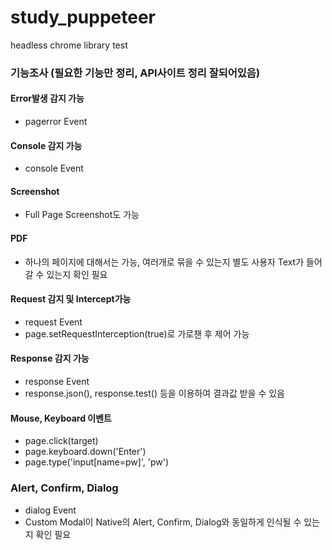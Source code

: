 # study_puppeteer
headless chrome library test 

### 기능조사 (필요한 기능만 정리, API사이트 정리 잘되어있음) 

#### Error발생 감지 가능
- pagerror Event

#### Console 감지 가능
- console Event

#### Screenshot
- Full Page Screenshot도 가능

#### PDF
- 하나의 페이지에 대해서는 가능, 여러개로 묶을 수 있는지 별도 사용자 Text가 들어갈 수 있는지 확인 필요

#### Request 감지 및 Intercept가능
- request Event
- page.setRequestInterception(true)로 가로챈 후 제어 가능

#### Response 감지 가능
- response Event
- response.json(), response.test() 등을 이용하여 결과값 받을 수 있음

#### Mouse, Keyboard 이벤트
- page.click(target)
- page.keyboard.down('Enter') 
- page.type('input[name=pw]', 'pw')

### Alert, Confirm, Dialog 
- dialog Event
- Custom Modal이 Native의 Alert, Confirm, Dialog와 동일하게 인식될 수 있는지 확인 필요
